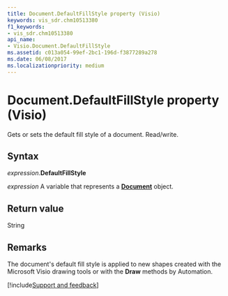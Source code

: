```yaml
---
title: Document.DefaultFillStyle property (Visio)
keywords: vis_sdr.chm10513380
f1_keywords:
- vis_sdr.chm10513380
api_name:
- Visio.Document.DefaultFillStyle
ms.assetid: c013a054-99ef-2bc1-196d-f3877289a278
ms.date: 06/08/2017
ms.localizationpriority: medium
---
```



# Document.DefaultFillStyle property (Visio)

Gets or sets the default fill style of a document. Read/write.


## Syntax

_expression_.**DefaultFillStyle**

_expression_ A variable that represents a **[Document](Visio.Document.md)** object.


## Return value

String


## Remarks

The document's default fill style is applied to new shapes created with the Microsoft Visio drawing tools or with the **Draw** methods by Automation.

[!include[Support and feedback](~/includes/feedback-boilerplate.md)]